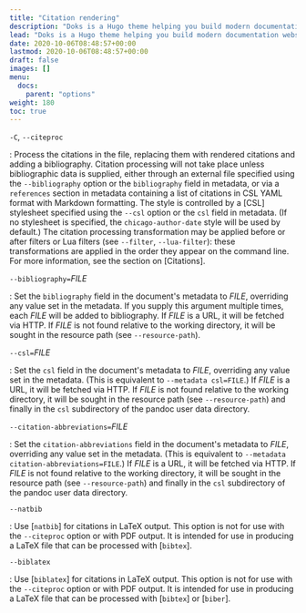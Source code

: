 ```yaml
---
title: "Citation rendering"
description: "Doks is a Hugo theme helping you build modern documentation websites that are secure, fast, and SEO-ready — by default."
lead: "Doks is a Hugo theme helping you build modern documentation websites that are secure, fast, and SEO-ready — by default."
date: 2020-10-06T08:48:57+00:00
lastmod: 2020-10-06T08:48:57+00:00
draft: false
images: []
menu:
  docs:
    parent: "options"
weight: 180
toc: true
---
```


`-C`, `--citeproc`

:   Process the citations in the file, replacing them with
    rendered citations and adding a bibliography.
    Citation processing will not take place unless bibliographic
    data is supplied, either through an external file specified
    using the `--bibliography` option or the `bibliography`
    field in metadata, or via a `references` section in metadata
    containing a list of citations in CSL YAML format with
    Markdown formatting.  The style is controlled by a [CSL]
    stylesheet specified using the `--csl` option or the `csl`
    field in metadata. (If no stylesheet is specified,
    the `chicago-author-date` style will be used by default.)
    The citation processing transformation may be applied before
    or after filters or Lua filters (see `--filter`,
    `--lua-filter`): these transformations are applied in the
    order they appear on the command line.  For more
    information, see the section on [Citations].

`--bibliography=`*FILE*

:   Set the `bibliography` field in the document's metadata to *FILE*,
    overriding any value set in the metadata.  If you supply
    this argument multiple times, each *FILE* will be added to
    bibliography.  If *FILE* is a URL, it will be fetched
    via HTTP. If *FILE* is not found relative to the
    working directory, it will be sought in the resource path
    (see `--resource-path`).

`--csl=`*FILE*

:   Set the `csl` field in the document's metadata to *FILE*,
    overriding any value set in the metadata.  (This is equivalent to
    `--metadata csl=FILE`.)  If *FILE* is a URL, it will be
    fetched via HTTP.  If *FILE* is not found relative to the
    working directory, it will be sought in the resource path
    (see `--resource-path`) and finally in the `csl`
    subdirectory of the pandoc user data directory.

`--citation-abbreviations=`*FILE*

:   Set the `citation-abbreviations` field in the document's metadata to
    *FILE*, overriding any value set in the metadata.  (This is equivalent to
    `--metadata citation-abbreviations=FILE`.)
    If *FILE* is a URL, it will be fetched via HTTP.  If *FILE* is not
    found relative to the working directory, it will be sought
    in the resource path (see `--resource-path`) and finally in
    the `csl` subdirectory of the pandoc user data directory.

`--natbib`

:   Use [`natbib`] for citations in LaTeX output.  This option
    is not for use with the `--citeproc` option or with PDF
    output.  It is intended for use in producing a LaTeX file
    that can be processed with [`bibtex`].

`--biblatex`

:   Use [`biblatex`] for citations in LaTeX output.  This option
    is not for use with the `--citeproc` option or with PDF
    output. It is intended for use in producing a LaTeX file
    that can be processed with [`bibtex`] or [`biber`].
